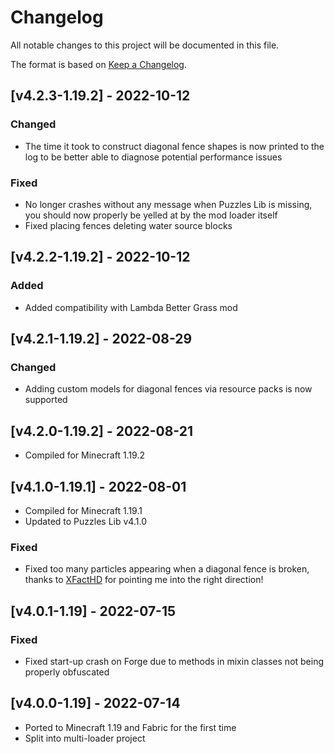 # Changelog
All notable changes to this project will be documented in this file.

The format is based on [Keep a Changelog].

## [v4.2.3-1.19.2] - 2022-10-12
### Changed
- The time it took to construct diagonal fence shapes is now printed to the log to be better able to diagnose potential performance issues
### Fixed
- No longer crashes without any message when Puzzles Lib is missing, you should now properly be yelled at by the mod loader itself
- Fixed placing fences deleting water source blocks

## [v4.2.2-1.19.2] - 2022-10-12
### Added
- Added compatibility with Lambda Better Grass mod

## [v4.2.1-1.19.2] - 2022-08-29
### Changed
- Adding custom models for diagonal fences via resource packs is now supported

## [v4.2.0-1.19.2] - 2022-08-21
- Compiled for Minecraft 1.19.2

## [v4.1.0-1.19.1] - 2022-08-01
- Compiled for Minecraft 1.19.1
- Updated to Puzzles Lib v4.1.0
### Fixed
- Fixed too many particles appearing when a diagonal fence is broken, thanks to [XFactHD] for pointing me into the right direction!

## [v4.0.1-1.19] - 2022-07-15
### Fixed
- Fixed start-up crash on Forge due to methods in mixin classes not being properly obfuscated

## [v4.0.0-1.19] - 2022-07-14
- Ported to Minecraft 1.19 and Fabric for the first time
- Split into multi-loader project

[Keep a Changelog]: https://keepachangelog.com/en/1.0.0/
[XFactHD]: https://github.com/XFactHD